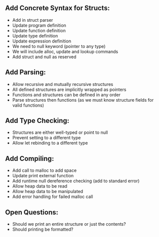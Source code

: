## Add Concrete Syntax for Structs:
- Add in struct parser
- Update program definition
- Update function definition
- Update type definition
- Update expression definition
- We need to null keyword (pointer to any type)
- We will include alloc, update and lookup commands
- Add struct and null as reserved
## Add Parsing:
- Allow recursive and mutually recursive structures
- All defined structures are implicitly wrapped as pointers
- Functions and structures can be defined in any order
- Parse structures then functions (as we must know structure fields for valid functions)
## Add Type Checking:
- Structures are either well-typed or point to null
- Prevent setting to a different type
- Allow let rebinding to a different type
## Add Compiling:
- Add call to malloc to add space
- Update print external function
- Add runtime null dereference checking (add to standard error)
- Allow heap data to be read
- Allow heap data to be manipulated
- Add error handling for failed malloc call
## Open Questions:
- Should we print an entire structure or just the contents?
- Should printing be formatted?


